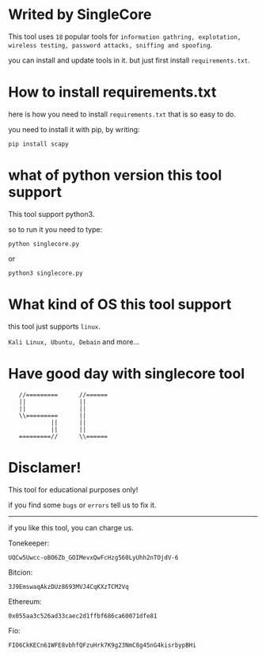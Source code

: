 # Writed by SingleCore

This tool uses `18` popular tools for `information gathring, explotation, wireless testing, password attacks,
sniffing and spoofing`.

you can install and update tools in it.
but just first install `requirements.txt`.

# How to install requirements.txt


here is how you need to install `requirements.txt` that is so easy to do.

you need to install it with pip, 
by writing: 
```
pip install scapy
```

# what of python version this tool support

This tool support python3.

so to run it you need to type:
```
python singlecore.py
```
or
```
python3 singlecore.py
```

# What kind of OS this tool support

this tool just supports `linux`.

`Kali Linux, Ubuntu, Debain` and more...

# Have good day with singlecore tool

       //=========      //======
       ||               ||
       ||               ||
       \\=========      ||
                ||      ||
                ||      ||
       =========//      \\======


# Disclamer!

This tool for educational purposes only!


if you find some `bugs` or `errors` tell us to fix it.

----------------------------------------------------------------------------------------------------

if you like this tool, you can charge us.

Tonekeeper:
```
UQCw5Uwcc-oBO6Zb_GOIMevxQwFcHzg560LyUhh2nTOjdV-6
```
Bitcion:
```
3J9EmswaqAkzDUz8693MVJ4CqKXzTCM2Vq
```
Ethereum:
```
0x055aa3c526ad33caec2d1ffbf686ca60071dfe81
```
Fio:
```
FIO6CkKECn61WFE8vbhfQFzuHrk7K9g23NmC8g45nG4kisrbypBHi
```
